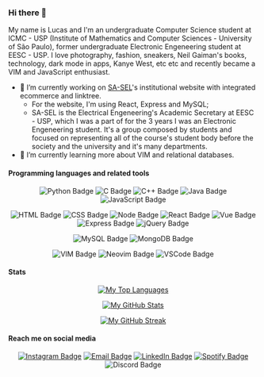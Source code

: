 ### Hi there 👋

My name is Lucas and I'm an undergraduate Computer Science student at ICMC - USP (Institute of Mathematics and Computer Sciences - University of São Paulo), former undergraduate Electronic Engeneering student at EESC - USP. I love photography, fashion, sneakers, Neil Gaiman's books, technology, dark mode in apps, Kanye West, etc etc and recently became a VIM and JavaScript enthusiast.


- 🔭 I’m currently working on [SA-SEL](https://github.com/sa-sel/)'s institutional website with integrated ecommerce and linktree. 
  - For the website, I'm using React, Express and MySQL;
  - SA-SEL is the Electrical Engeneering's Academic Secretary at EESC - USP, which I was a part of for the 3 years I was an Electronic Engeneering student. It's a group composed by students and focused on representing all of the course's student body before the society and the university and it's many departments.
- 🌱 I’m currently learning more about VIM and relational databases.

#### Programming languages and related tools
<div align="center">
  
  ![Python Badge](https://img.shields.io/badge/python-%23295981.svg?&style=for-the-badge&logo=python&logoColor=%23FFE365)
  ![C Badge](https://img.shields.io/badge/ansi%20c-%23f7f7f7.svg?&style=for-the-badge&logo=c&logoColor=%23202020)
  ![C++ Badge](https://img.shields.io/badge/C++-%2300599C.svg?&style=for-the-badge&logo=c%2B%2B&logoColor=white)
  ![Java Badge](https://img.shields.io/badge/java-%23DE0000.svg?&style=for-the-badge&logo=java&logoColor=%23f7f7f7)
  ![JavaScript Badge](https://img.shields.io/badge/javascript-%23292610.svg?&style=for-the-badge&logo=javascript&logoColor=%23FCDC00)
  
  ![HTML Badge](https://img.shields.io/badge/html-%23E34F26.svg?&style=for-the-badge&logo=html5&logoColor=white)
  ![CSS Badge](https://img.shields.io/badge/css-%231572B6.svg?&style=for-the-badge&logo=css3&logoColor=%23f7f7f7)
  ![Node Badge](https://img.shields.io/badge/node.js-%2343853D.svg?&style=for-the-badge&logo=node.js&logoColor=%23f7f7f7)
  ![React Badge](https://img.shields.io/badge/react.js-%23282C34.svg?&style=for-the-badge&logo=react&logoColor=%2361DAFB)
  ![Vue Badge](https://img.shields.io/badge/vue.js-%2335495E.svg?&style=for-the-badge&logo=vue.js&logoColor=%2341B883)
  ![Express Badge](https://img.shields.io/badge/express.js-%23FDFDFD.svg?&style=for-the-badge&logo=express&logoColor=%23202020)
  ![jQuery Badge](https://img.shields.io/badge/jquery-%230769AD.svg?&style=for-the-badge&logo=jquery&logoColor=%23f7f7f7)
  
  ![MySQL Badge](https://img.shields.io/badge/mysql-%23F29111.svg?&style=for-the-badge&logo=mysql&logoColor=%2300758F)
  ![MongoDB Badge](https://img.shields.io/badge/mongodb-%23202020.svg?&style=for-the-badge&logo=mongodb)
  
  ![VIM Badge](https://img.shields.io/badge/vim-%23007F00.svg?&style=for-the-badge&logo=vim&logoColor=%23BFBFBF)
  ![Neovim Badge](https://img.shields.io/badge/neovim-%230F549D.svg?&style=for-the-badge&logo=neovim)
  ![VSCode Badge](https://img.shields.io/badge/vs%20code-%232C2C32.svg?&style=for-the-badge&logo=visual-studio-code&logoColor=%23007ACC)
  
</div>

#### Stats
<div align="center">
  
[![My Top Languages](https://github-readme-stats.vercel.app/api/top-langs/?username=lucasvianav&theme=radical&layout=compact)](https://github.com/anuraghazra/github-readme-stats)
  
[![My GitHub Stats](https://github-readme-stats.vercel.app/api?username=lucasvianav&theme=radical&count_private=true&show_icons=truel&hide=prs)](https://github.com/anuraghazra/github-readme-stats)

[![My GitHub Streak](https://github-readme-streak-stats.herokuapp.com/?user=lucasvianav&theme=radical)](https://github.com/DenverCoder1/github-readme-streak-stats)

</div>

#### Reach me on social media
<div align="center">

<a href="https://www.instagram.com/vvianalucas/"><img src="https://img.shields.io/static/v1?label=Instagram&message=@vvianalucas&style=social&logo=instagram" alt="Instagram Badge"></a> 
<a href="mailto:lucasviana@usp.br"><img src="https://img.shields.io/static/v1?label=Email&message=lucasviana@usp.br&style=social&logo=gmail" alt="Email Badge"></a> 
<a href="https://www.linkedin.com/in/lucasvianavilela/"><img src="https://img.shields.io/static/v1?label=LinkedIn&message=Lucas%20Viana%20Vilela&style=social&logo=linkedin" alt="LinkedIn Badge"></a> 
<a href="https://open.spotify.com/user/12143554604?si=be1d339b66a148ab/"><img src="https://img.shields.io/static/v1?label=Spotify&message=Lucas%20Viana&style=social&logo=spotify" alt="Spotify Badge"></a>
<img src="https://img.shields.io/static/v1?label=Discord&message=Lucas%20Viana%230803&style=social&logo=discord" alt="Discord Badge">

</div>
